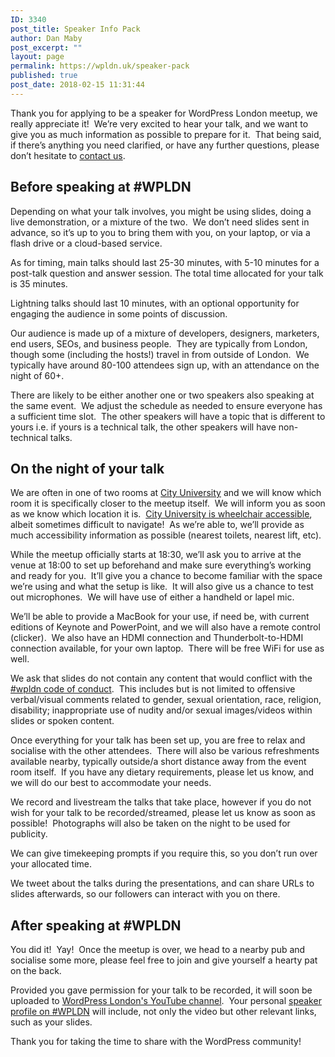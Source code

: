 ```yaml
---
ID: 3340
post_title: Speaker Info Pack
author: Dan Maby
post_excerpt: ""
layout: page
permalink: https://wpldn.uk/speaker-pack
published: true
post_date: 2018-02-15 11:31:44
---
```

Thank you for applying to be a speaker for WordPress London meetup, we really appreciate it!  We’re very excited to hear your talk, and we want to give you as much information as possible to prepare for it.  That being said, if there’s anything you need clarified, or have any further questions, please don’t hesitate to <a href="https://wpldn.uk/contact">contact us</a>.
<h2>Before speaking at #WPLDN</h2>
Depending on what your talk involves, you might be using slides, doing a live demonstration, or a mixture of the two.  We don’t need slides sent in advance, so it’s up to you to bring them with you, on your laptop, or via a flash drive or a cloud-based service.

As for timing, main talks should last 25-30 minutes, with 5-10 minutes for a post-talk question and answer session. The total time allocated for your talk is 35 minutes.

Lightning talks should last 10 minutes, with an optional opportunity for engaging the audience in some points of discussion.

Our audience is made up of a mixture of developers, designers, marketers, end users, SEOs, and business people.  They are typically from London, though some (including the hosts!) travel in from outside of London.  We typically have around 80-100 attendees sign up, with an attendance on the night of 60+.

There are likely to be either another one or two speakers also speaking at the same event.  We adjust the schedule as needed to ensure everyone has a sufficient time slot.  The other speakers will have a topic that is different to yours i.e. if yours is a technical talk, the other speakers will have non-technical talks.
<h2>On the night of your talk</h2>
We are often in one of two rooms at <a href="https://www.google.com/maps?f=q&amp;hl=en&amp;q=51.527767,-0.102166">City University</a> and we will know which room it is specifically closer to the meetup itself.  We will inform you as soon as we know which location it is.  <a href="http://www.city.ac.uk/current-students/health-wellbeing-sport/disability-services/site-accessibility">City University is wheelchair accessible</a>, albeit sometimes difficult to navigate!  As we’re able to, we’ll provide as much accessibility information as possible (nearest toilets, nearest lift, etc).

While the meetup officially starts at 18:30, we’ll ask you to arrive at the venue at 18:00 to set up beforehand and make sure everything’s working and ready for you.  It’ll give you a chance to become familiar with the space we’re using and what the setup is like.  It will also give us a chance to test out microphones.  We will have use of either a handheld or lapel mic.

We’ll be able to provide a MacBook for your use, if need be, with current editions of Keynote and PowerPoint, and we will also have a remote control (clicker).  We also have an HDMI connection and Thunderbolt-to-HDMI connection available, for your own laptop.  There will be free WiFi for use as well.

We ask that slides do not contain any content that would conflict with the <a href="https://wpldn.uk/code-of-conduct">#wpldn code of conduct</a>.  This includes but is not limited to offensive verbal/visual comments related to gender, sexual orientation, race, religion, disability; inappropriate use of nudity and/or sexual images/videos within slides or spoken content.

Once everything for your talk has been set up, you are free to relax and socialise with the other attendees.  There will also be various refreshments available nearby, typically outside/a short distance away from the event room itself.  If you have any dietary requirements, please let us know, and we will do our best to accommodate your needs.

We record and livestream the talks that take place, however if you do not wish for your talk to be recorded/streamed, please let us know as soon as possible!  Photographs will also be taken on the night to be used for publicity.

We can give timekeeping prompts if you require this, so you don’t run over your allocated time.

We tweet about the talks during the presentations, and can share URLs to slides afterwards, so our followers can interact with you on there.
<h2>After speaking at #WPLDN</h2>
You did it!  Yay!  Once the meetup is over, we head to a nearby pub and socialise some more, please feel free to join and give yourself a hearty pat on the back.

Provided you gave permission for your talk to be recorded, it will soon be uploaded to <a href="https://www.youtube.com/user/WordPressLondon">WordPress London's YouTube channel</a>.  Your personal <a href="https://wpldn.uk/speakers">speaker profile on #WPLDN</a> will include, not only the video but other relevant links, such as your slides.

Thank you for taking the time to share with the WordPress community!
